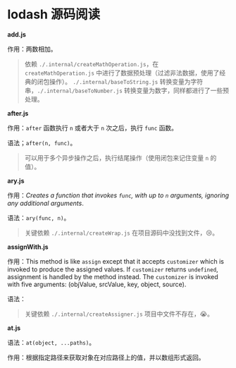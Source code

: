 # lodash 源码阅读

**add.js**

作用：两数相加。

> 依赖 `./.internal/createMathOperation.js`，在 `createMathOperation.js` 中进行了数据预处理（过滤非法数据，使用了经典的闭包操作）。 `./.internal/baseToString.js` 转换变量为字符串，`./.internal/baseToNumber.js` 转换变量为数字，同样都进行了一些预处理。



**after.js**

作用：`after` 函数执行 `n` 或者大于 `n` 次之后，执行 `func` 函数。

语法；`after(n, func)`。

> 可以用于多个异步操作之后，执行结尾操作（使用闭包来记住变量 `n` 的值）。

**ary.js**

作用：*Creates a function that invokes `func`, with up to `n` arguments, ignoring any additional arguments*.

语法：`ary(func, n)`。

> 关键依赖 `./.internal/createWrap.js` 在项目源码中没找到文件，😢。

**assignWith.js**

作用：This method is like `assign` except that it accepts `customizer` which is invoked to produce the assigned values. If `customizer` returns `undefined`, assignment is handled by the method instead. The `customizer` is invoked with five arguments: (objValue, srcValue, key, object, source).

语法：

> 关键依赖 `./.internal/createAssigner.js` 项目中文件不存在，😭。

**at.js**

语法：`at(object, ...paths)`。

作用：根据指定路径来获取对象在对应路径上的值，并以数组形式返回。

